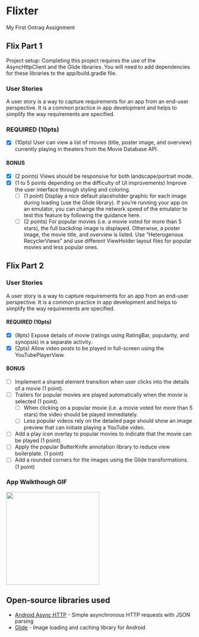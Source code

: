 # Flixter
My First Ontraq Assignment

## Flix Part 1
Project setup: Completing this project requires the use of the AsyncHttpClient and the Glide libraries. You will need to add dependencies for these libraries to the app/build.gradle file.

### User Stories
A user story is a way to capture requirements for an app from an end-user perspective.
It is a common practice in app development and helps to simplify the way requirements are specified.

### REQUIRED (10pts)

- [x] (10pts) User can view a list of movies (title, poster image, and overview) currently playing in theaters from the Movie Database API.

#### BONUS

- [x] (2 points) Views should be responsive for both landscape/portrait mode.
- [x] (1 to 5 points depending on the difficulty of UI improvements) Improve the user interface through styling and coloring.
  - [ ] (1 point) Display a nice default placeholder graphic for each image during loading (use the Glide library). If you’re running your app on an emulator, you can change the network speed of the emulator to test this feature by following the guidance here. 
  - [ ] (2 points) For popular movies (i.e. a movie voted for more than 5 stars), the full backdrop image is displayed. Otherwise, a poster image, the movie title, and overview is listed. Use “Heterogenous RecyclerViews” and use different ViewHolder layout files for popular movies and less popular ones. 

## Flix Part 2

### User Stories
A user story is a way to capture requirements for an app from an end-user perspective.
It is a common practice in app development and helps to simplify the way requirements are specified.

#### REQUIRED (10pts)

- [x] (8pts) Expose details of movie (ratings using RatingBar, popularity, and synopsis) in a separate activity.
- [x] (2pts) Allow video posts to be played in full-screen using the YouTubePlayerView.

#### BONUS

- [ ] Implement a shared element transition when user clicks into the details of a movie (1 point).
- [ ] Trailers for popular movies are played automatically when the movie is selected (1 point).
  - [ ] When clicking on a popular movie (i.e. a movie voted for more than 5 stars) the video should be played immediately.
  - [ ] Less popular videos rely on the detailed page should show an image preview that can initiate playing a YouTube video.
- [ ] Add a play icon overlay to popular movies to indicate that the movie can be played (1 point).
- [ ] Apply the popular ButterKnife annotation library to reduce view boilerplate. (1 point)
- [ ] Add a rounded corners for the images using the Glide transformations. (1 point)

### App Walkthough GIF

<img src="https://imgur.com/UcrOJNJ" width=250><br>


## Open-source libraries used
- [Android Async HTTP](https://github.com/codepath/CPAsyncHttpClient) - Simple asynchronous HTTP requests with JSON parsing
- [Glide](https://github.com/bumptech/glide) - Image loading and caching library for Android
